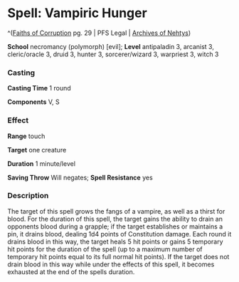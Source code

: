 # Spell: Vampiric Hunger

^([Faiths of Corruption][ss-vampiric-hunger] pg. 29 | PFS Legal | [Archives of Nehtys][sn-vampiric-hunger])

**School** necromancy (polymorph) [evil]; **Level** antipaladin 3, arcanist 3, cleric/oracle 3, druid 3, hunter 3, sorcerer/wizard 3, warpriest 3, witch 3

### Casting

**Casting Time** 1 round  

**Components** V, S

### Effect

**Range** touch  

**Target** one creature  

**Duration** 1 minute/level  

**Saving Throw** Will negates; **Spell Resistance** yes

### Description

The target of this spell grows the fangs of a vampire, as well as a thirst for blood. For the duration of this spell, the target gains the ability to drain an opponents blood during a grapple; if the target establishes or maintains a pin, it drains blood, dealing 1d4 points of Constitution damage. Each round it drains blood in this way, the target heals 5 hit points or gains 5 temporary hit points for the duration of the spell (up to a maximum number of temporary hit points equal to its full normal hit points). If the target does not drain blood in this way while under the effects of this spell, it becomes exhausted at the end of the spells duration.

[ss-vampiric-hunger]: http://paizo.com/products/btpy8odc
[sn-vampiric-hunger]: http://www.archivesofnethys.com/SpellDisplay.aspx?ItemName=Vampiric%20Hunger